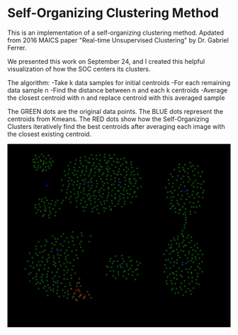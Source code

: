 # Self-Organizing Clustering Method

This is an implementation of a self-organizing clustering method. 
Apdated from 2016 MAICS paper "Real-time Unsupervised Clustering" by Dr. Gabriel Ferrer.

We presented this work on September 24, and I created this helpful visualization of how the SOC centers its clusters. 

The algorithm:
-Take k data samples for initial centroids
 -For each remaining data sample n
  -Find the distance between n and each k centroids
  -Average the closest centroid with n and replace centroid with this averaged sample
	
The GREEN dots are the original data points.
The BLUE dots represent the centroids from Kmeans.
The RED dots show how the Self-Organizing Clusters iteratively find the best centroids after averaging each image with the closest existing centroid.

![SOC](https://github.com/davidavzP/soc/blob/02d1f5241422299b5907e76a16600e17c3dccb2c/SOC.gif)
